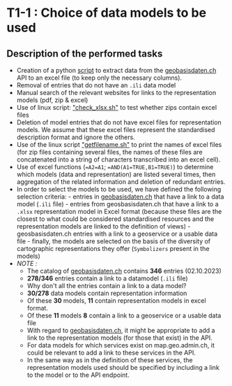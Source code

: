 # T1-1 : Choice of data models to be used

## Description of the performed tasks

- Creation of a python [script](https://github.com/MediaComem/FGDM4GS/blob/main/WP1/T1-1/geobasisdaten_api.py) to extract data from the [geobasisdaten.ch](https://geobasisdaten.ch/api/v1/redoc/) API to an excel file (to keep only the necessary columns).
- Removal of entries that do not have an `.ili` data model 
- Manual search of the relevant websites for links to the representation models (pdf, zip & excel)
- Use of linux script: ["check_xlsx.sh"](https://github.com/MediaComem/FGDM4GS/blob/main/WP1/T1-1/check_xlsx.sh) to test whether zips contain excel files
- Deletion of model entries that do not have excel files for representation models. We assume that these excel files represent the standardised description format and ignore the others.
- Use of the linux script ["getfilename.sh"](https://github.com/MediaComem/FGDM4GS/blob/main/WP1/T1-1/getfilename.sh) to print the names of excel files (for zip files containing several files, the names of these files are concatenated into a string of characters transcribed into an excel cell).
- Use of excel functions (`=A2=A1`; `=AND(A1=TRUE,B1=TRUE)`) to determine which models (data and representation) are listed several times, then aggregation of the related information and deletion of redundant entries.
- In order to select the models to be used, we have defined the following selection criteria:
      - entries in [geobasisdaten.ch](https://geobasisdaten.ch/) that have a link to a data model (`.ili` file)
      - entries from geosbasisdaten.ch that have a link to a `.xlsx` representation model in Excel format (because these files are the closest to what could be considered standardised resources and the representation models are linked to the definition of views)
      - geosbasisdaten.ch entries with a link to a geoservice or a usable data file
      - finally, the models are selected on the basis of the diversity of cartographic representations they offer (`Symbolizers` present in the models)
- _NOTE :_
    - The catalog of [geobasisdaten.ch](https://geobasisdaten.ch/) contains **346** entries (02.10.2023)
    - **278/346** entries contain a link to a datamodel (`.ili` file)
    - Why don't all the entries contain a link to a data model?
    - **30/278** data models contain representation information
    - Of these **30** models, **11** contain representation models in excel format.
    - Of these **11** models **8** contain a link to a geoservice or a usable data file
    - With regard to [geobasisdaten.ch](https://geobasisdaten.ch/), it might be appropriate to add a link to the representation models (for those that exist) in the API.
    - For data models for which services exist on map.geo.admin.ch, it could be relevant to add a link to these services in the API.
    - In the same way as in the definition of these services, the representation models used should be specified by including a link to the model or to the API endpoint.